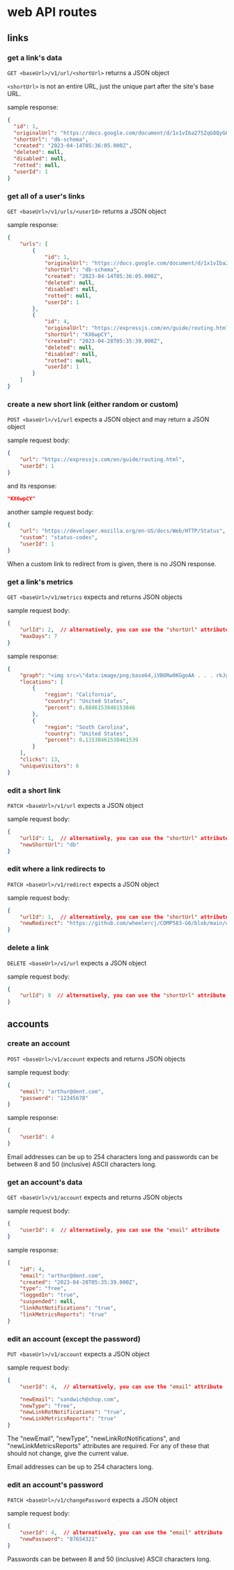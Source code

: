 # web API routes

## links

### get a link's data

`GET <baseUrl>/v1/url/<shortUrl>` returns a JSON object

`<shortUrl>` is not an entire URL, just the unique part after the site's base URL.

sample response:

```json
{
  "id": 1,
  "originalUrl": "https://docs.google.com/document/d/1x1vIba275ZqG8QyG6ITHhW_pf3WH04_-GSS7cjyVE5U/edit",
  "shortUrl": "db-schema",
  "created": "2023-04-14T05:36:05.000Z",
  "deleted": null,
  "disabled": null,
  "rotted": null,
  "userId": 1
}
```

### get all of a user's links

`GET <baseUrl>/v1/urls/<userId>` returns a JSON object

sample response:

```json
{
    "urls": [
        {
            "id": 1,
            "originalUrl": "https://docs.google.com/document/d/1x1vIba275ZqG8QyG6ITHhW_pf3WH04_-GSS7cjyVE5U/edit",
            "shortUrl": "db-schema",
            "created": "2023-04-14T05:36:05.000Z",
            "deleted": null,
            "disabled": null,
            "rotted": null,
            "userId": 1
        },
        {
            "id": 4,
            "originalUrl": "https://expressjs.com/en/guide/routing.html",
            "shortUrl": "KX6wpCY",
            "created": "2023-04-28T05:35:39.000Z",
            "deleted": null,
            "disabled": null,
            "rotted": null,
            "userId": 1
        }
    ]
}
```

### create a new short link (either random or custom)

`POST <baseUrl>/v1/url` expects a JSON object and may return a JSON object

sample request body:

```json
{
    "url": "https://expressjs.com/en/guide/routing.html",
    "userId": 1
}
```

and its response:

```json
"KX6wpCY"
```

another sample request body:

```json
{
    "url": "https://developer.mozilla.org/en-US/docs/Web/HTTP/Status",
    "custom": "status-codes",
    "userId": 1
}
```

When a custom link to redirect from is given, there is no JSON response.

### get a link's metrics

`GET <baseUrl>/v1/metrics` expects and returns JSON objects

sample request body:

```json
{
    "urlId": 2,  // alternatively, you can use the "shortUrl" attribute
    "maxDays": 7
}
```

sample response:

```json
{
    "graph": "<img src=\"data:image/png;base64,iVBORw0KGgoAA . . . rkJggg==\" />",
    "locations": [
        {
            "region": "California",
            "country": "United States",
            "percent": 0.8846153846153846
        },
        {
            "region": "South Carolina",
            "country": "United States",
            "percent": 0.11538461538461539
        }
    ],
    "clicks": 13,
    "uniqueVisitors": 6
}
```

### edit a short link

`PATCH <baseUrl>/v1/url` expects a JSON object

sample request body:

```json
{
    "urlId": 1,  // alternatively, you can use the "shortUrl" attribute
    "newShortUrl": "db"
}
```

### edit where a link redirects to

`PATCH <baseUrl>/v1/redirect` expects a JSON object

sample request body:

```json
{
    "urlId": 1,  // alternatively, you can use the "shortUrl" attribute
    "newRedirect": "https://github.com/wheelercj/COMP583-G6/blob/main/docs/schema.sql",
}
```

### delete a link

`DELETE <baseUrl>/v1/url` expects a JSON object

sample request body:

```json
{
    "urlId": 9  // alternatively, you can use the "shortUrl" attribute
}
```

## accounts

### create an account

`POST <baseUrl>/v1/account` expects and returns JSON objects

sample request body:

```json
{
    "email": "arthur@dent.com",
    "password": "12345678"
}
```

sample response:

```json
{
    "userId": 4
}
```

Email addresses can be up to 254 characters long and passwords can be between 8 and 50 (inclusive) ASCII characters long.

### get an account's data

`GET <baseUrl>/v1/account` expects and returns JSON objects

sample request body:

```json
{
    "userId": 4  // alternatively, you can use the "email" attribute
}
```

sample response:

```json
{
    "id": 4,
    "email": "arthur@dent.com",
    "created": "2023-04-28T05:35:39.000Z",
    "type": "free",
    "loggedIn": "true",
    "suspended": null,
    "linkRotNotifications": "true",
    "linkMetricsReports": "true"
}
```

### edit an account (except the password)

`PUT <baseUrl>/v1/account` expects a JSON object

sample request body:

```json
{
    "userId": 4,  // alternatively, you can use the "email" attribute

    "newEmail": "sandwich@shop.com",
    "newType": "free",
    "newLinkRotNotifications": "true",
    "newLinkMetricsReports": "true"
}
```

The "newEmail", "newType", "newLinkRotNotifications", and "newLinkMetricsReports" attributes are required. For any of these that should not change, give the current value.

Email addresses can be up to 254 characters long.

### edit an account's password

`PATCH <baseUrl>/v1/changePassword` expects a JSON object

sample request body:

```json
{
    "userId": 4,  // alternatively, you can use the "email" attribute
    "newPassword": "87654321"
}
```

Passwords can be between 8 and 50 (inclusive) ASCII characters long.
